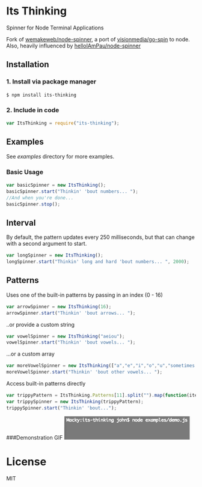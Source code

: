 
# Its Thinking

Spinner for Node Terminal Applications

Fork of [wemakeweb/node-spinner](https://github.com/wemakeweb/node-spinner),
a port of [visionmedia/go-spin](https://github.com/visionmedia/go-spin) to node.
Also, heavily influenced by [helloIAmPau/node-spinner](https://github.com/helloIAmPau/node-spinner)

## Installation

### 1. Install via package manager
```
$ npm install its-thinking
```

### 2. Include in code
```js
var ItsThinking = require("its-thinking");
```

## Examples
See _examples_ directory for more examples.

### Basic Usage

```js
var basicSpinner = new ItsThinking();
basicSpinner.start("Thinkin' 'bout numbers... ");
//And when you're done...
basicSpinner.stop();
```

## Interval
By default, the pattern updates every 250 milliseconds, but that can change with a second argument to start.

```js
var longSpinner = new ItsThinking();
longSpinner.start("Thinkin' long and hard 'bout numbers... ", 2000);
```

## Patterns

Uses one of the built-in patterns by passing in an index (0 - 16)
```js
var arrowSpinner = new ItsThinking(16);
arrowSpinner.start("Thinkin' 'bout arrows... ");
```

..or provide a custom string
```js
var vowelSpinner = new ItsThinking("aeiou");
vowelSpinner.start("Thinkin' 'bout vowels... ");
```

...or a custom array
```js
var moreVowelSpinner = new ItsThinking(["a","e","i","o","u","sometimes y"]);
moreVowelSpinner.start("Thinkin' 'bout other vowels... ");
```

Access built-in patterns directly

```js
var trippyPattern = ItsThinking.Patterns[11].split("").map(function(item){return "[~> " + item + " <~]"});
var trippySpinner = new ItsThinking(trippyPattern);
trippySpinner.start("Thinkin' 'bout...");
```

###Demonstration GIF
![](./examples/demo.gif)

# License

 MIT
